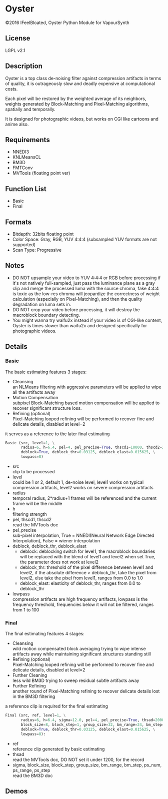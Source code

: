 # Oyster
©2016 IFeelBloated, Oyster Python Module for VapourSynth
## License
LGPL v2.1
## Description
Oyster is a top class de-noising filter against compression artifacts in terms of quality, it is outrageously slow and deadly expensive at computational costs.

Each pixel will be restored by the weighted average of its neighbors, weights generated by Block-Matching and Pixel-Matching algorithms, spatially and temporally.

It is designed for photographic videos, but works on CGI like cartoons and anime also.
## Requirements
- NNEDI3
- KNLMeansCL
- BM3D
- FMTConv
- MVTools (floating point ver)

## Function List
- Basic
- Final

## Formats
- Bitdepth: 32bits floating point
- Color Space: Gray, RGB, YUV 4:4:4 (subsampled YUV formats are not supported)
- Scan Type: Progressive

## Notes
- DO NOT upsample your video to YUV 4:4:4 or RGB before processing if it's not natively full-sampled, just pass the luminance plane as a gray clip and merge the processed luma with the source chroma, fake 4:4:4 is toxic as the low-res chroma will jeopardize the correctness of weight calculation (especially on Pixel-Matching), and then the quality degradation on luma sets in.
- DO NOT crop your video before processing, it will destroy the macroblock boundary detecting.
- You might wanna try waifu2x instead if your video is of CGI-like content, Oyster is times slower than waifu2x and designed specifically for photographic videos.

## Details
### Basic
The basic estimating features 3 stages:

- Cleansing<br />
  an NLMeans filtering with aggressive parameters will be applied to wipe all the artifacts away
- Motion Compensation<br />
  subpixel Block-Matching based motion compensation will be applied to recover significant structure loss.
- Refining (optional) <br />
  Pixel-Matching looped refining will be performed to recover fine and delicate details, disabled at level=2

it serves as a reference to the later final estimating
```python
Basic (src, level=1, \
       radius=6, h=6.4, pel=4, pel_precise=True, thscd1=10000, thscd2=255, \
       deblock=True, deblock_thr=0.03125, deblock_elast=0.015625, \
       lowpass=8)
```
- src<br />
  clip to be processed
- level<br />
  could be 1 or 2, default 1, de-noise level, level1 works on typical compression artifacts, level2 works on severe compression artifacts
- radius<br />
  temporal radius, 2*radius+1 frames will be referenced and the current frame will be the middle
- h<br />
  filtering strength
- pel, thscd1, thscd2<br />
  read the MVTools doc
- pel_precise<br />
  sub-pixel interpolation, True = NNEDI(Neural Network Edge Directed Interpolation), False = wiener interpolation
- deblock, deblock_thr, deblock_elast<br />
  - deblock: deblocking switch for level1, the macroblock boundaries will be replaced with the blend of level1 and level2 when set True, the parameter does not work at level2
  - deblock_thr: threshold of the pixel difference between level1 and level2, if the absolute difference > deblock_thr, take the pixel from level2, else take the pixel from level1, ranges from 0.0 to 1.0
  - deblock_elast: elasticity of deblock_thr, ranges from 0.0 to deblock_thr
- lowpass<br />
  compression artifacts are high frequency artifacts, lowpass is the frequency threshold, frequencies below it will not be filtered, ranges from 1 to 100

### Final
The final estimating features 4 stages:

- Cleansing<br />
  wild motion compensated block averaging trying to wipe intense artifacts away while maintaining significant structures standing still
- Refining (optional) <br />
  Pixel-Matching looped refining will be performed to recover fine and delicate details, disabled at level=2
- Further Cleaning<br />
  less wild BM3D trying to sweep residual subtle artifacts away
- Further Refining<br />
  another round of Pixel-Matching refining to recover delicate details lost in the BM3D filtering

a reference clip is required for the final estimating
```python
Final (src, ref, level=1, \
       radius=6, h=6.4, sigma=12.0, pel=4, pel_precise=True, thsad=2000, thscd1=10000, thscd2=255, \
       block_size=8, block_step=1, group_size=32, bm_range=24, bm_step=1, ps_num=2, ps_range=8, ps_step=1, \
       deblock=True, deblock_thr=0.03125, deblock_elast=0.015625, \
       lowpass=8):
```
- ref<br />
  reference clip generated by basic estimating
- thsad<br />
  read the MVTools doc, DO NOT set it under 1200, for the record
- sigma, block_size, block_step, group_size, bm_range, bm_step, ps_num, ps_range, ps_step<br />
  read the BM3D doc

## Demos
